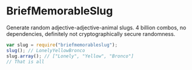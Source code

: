 # BriefMemorableSlug

Generate random adjective-adjective-animal slugs. 4 billion combos, no dependencies, definitely not cryptographically secure randomness.

```js
var slug = require("briefmemorableslug");
slug(); // LonelyYellowBronco
slug.array(); // ["Lonely", "Yellow", "Bronco"]
// That is all
```
